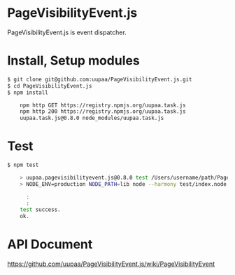 PageVisibilityEvent.js
=========

PageVisibilityEvent.js is event dispatcher.

# Install, Setup modules

```sh
$ git clone git@github.com:uupaa/PageVisibilityEvent.js.git
$ cd PageVisibilityEvent.js
$ npm install

    npm http GET https://registry.npmjs.org/uupaa.task.js
    npm http 200 https://registry.npmjs.org/uupaa.task.js
    uupaa.task.js@0.8.0 node_modules/uupaa.task.js
```

# Test

```sh
$ npm test

    > uupaa.pagevisibilityevent.js@0.8.0 test /Users/username/path/PageVisibilityEvent.js
    > NODE_ENV=production NODE_PATH=lib node --harmony test/index.node.js; open test/index.html

      :
      :
    test success.
    ok.
```

# API Document

https://github.com/uupaa/PageVisibilityEvent.js/wiki/PageVisibilityEvent


